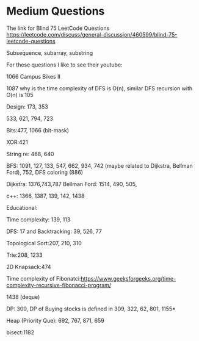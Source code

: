 # Medium Questions


The link for Blind 75 LeetCode Questions
https://leetcode.com/discuss/general-discussion/460599/blind-75-leetcode-questions

Subsequence, subarray, substring

For these questions I like to see their youtube:

1066 Campus Bikes II

1087 why is the time complexity of DFS is O(n), similar DFS recursion with O(n) is 105

Design: 173, 353

533, 621, 794, 723

Bits:477, 1066 (bit-mask)

XOR:421

String re: 468, 640

BFS: 1091, 127, 133, 547, 662, 934, 742 (maybe related to Dijkstra, Bellman Ford), 752, DFS coloring (886)

Dijkstra: 1376,743,787  Bellman Ford: 1514, 490, 505, 

c++: 1366, 1387, 139, 142, 1438

Educational:

Time complexity: 139, 113

DFS: 17 and Backtracking: 39, 526, 77

Topological Sort:207, 210, 310

Trie:208, 1233

2D Knapsack:474

Time complexity of Fibonatci:https://www.geeksforgeeks.org/time-complexity-recursive-fibonacci-program/

1438 (deque)

DP: 300, DP of Buying stocks is defined in 309, 322, 62, 801, 1155*

Heap (Priority Que): 692, 767, 871, 659

bisect:1182
